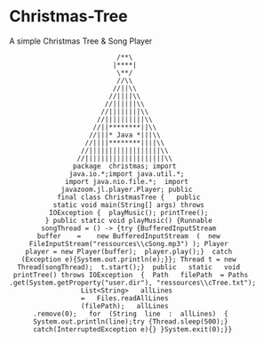 # Christmas-Tree
A simple Christmas Tree &amp; Song Player

                               /**\
                              |****|
                               \**/
                               //\\
                              //||\\
                             //||||\\
                            //||||||\\
                           //||||||||\\
                          //||||||||||\\
                         //||********||\\
                        //|||* Java *|||\\
                       //||||********||||\\
                      //||||||||||||||||||\\
                     //||||||||||||||||||||\\
                    package  christmas; import 
                   java.io.*;import java.util.*;
                  import java.nio.file.*;  import 
                 javazoom.jl.player.Player; public 
                final class ChristmasTree {   public 
               static void main(String[] args) throws 
              IOException {  playMusic(); printTree();
             } public static void playMusic() {Runnable 
            songThread = () -> {try {BufferedInputStream 
           buffer    =    new BufferedInputStream  (  new 
         FileInputStream("ressources\\cSong.mp3") ); Player  
        player = new Player(buffer);  player.play();}  catch  
       (Exception e){System.out.println(e);}}; Thread t = new 
      Thread(songThread);  t.start();}  public   static   void 
     printTree() throws IOException  {  Path   filePath  = Paths
    .get(System.getProperty("user.dir"), "ressources\\cTree.txt");   
                      List<String>   allLines    
                      =   Files.readAllLines 
                      (filePath);   allLines
          .remove(0);   for  (String  line  :  allLines)  {
          System.out.println(line);try {Thread.sleep(500);}
          catch(InterruptedException e){} }System.exit(0);}}
          
